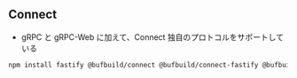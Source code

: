 ## Connect

- gRPC と gRPC-Web に加えて、Connect 独自のプロトコルをサポートしている


``` sh
npm install fastify @bufbuild/connect @bufbuild/connect-fastify @bufbuild/protobuf
```

